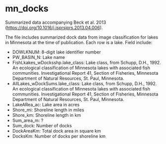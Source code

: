 # mn_docks

Summarized data accompanying Beck et al. 2013 (https://doi.org/10.1016/j.isprsjprs.2013.04.006). 

The file includes summarized dock data from image classification for lakes in Minnesota at the time of publication. Each row is a lake.  Field include: 

* DOWLKNUM: 8-digit lake identifier number
* PW_BASIN_N: Lake name
* FishLkakes_wDocksshp.lake_class: Lake class, from Schupp, D.H., 1992. An ecological classification of Minnesota lakes with associated fish communities. Investigational Report 41, Section of Fisheries, Minnesota Department of Natural Resources, St. Paul, Minnesota.
* AllLakes_wDockSums.lake_class: Lake class, from Schupp, D.H., 1992. An ecological classification of Minnesota lakes with associated fish communities. Investigational Report 41, Section of Fisheries, Minnesota Department of Natural Resources, St. Paul, Minnesota.
* LakeARea_ac: Lake area in acres
* Shore_mi: Shoreline length in miles
* Shore_km: Shoreline length in km
* Sum_area_m: ?
* Sum_dock: Number of docks
* DockAreaKm: Total dock area in square km
* DocksKm: Number of docks per shoreline km
